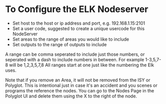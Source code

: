 
# To Configure the ELK Nodeserver

- Set host to the host or ip address and port, e.g. 192.168.1.15:2101
- Set a user code, suggested to create a unique usercode for this NodeServer
- Set areas to the range of areas you would like to include
- Set outputs to the range of outputs to include

A range can be comma seperated to include just those numbers, or seperated with a dash to include numbers in between.  For example 1-3,5,7-8 will be 1,2,3,5,7,8
All ranges start at one just like the numbering the Elk uses.

Note that if you remove an Area, it will not be removed from the ISY or Polyglot.  This is intentional just in case it's an accident and you scenes or programs the reference the nodes.  You can go to the Nodes Page in the Polyglot UI and delete them using the X to the right of the node.
